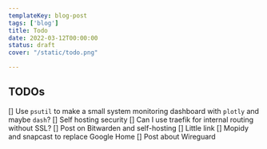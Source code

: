 ```yaml
---
templateKey: blog-post
tags: ['blog']
title: Todo
date: 2022-03-12T00:00:00
status: draft
cover: "/static/todo.png"

---
```


## TODOs

[] Use `psutil` to make a small system monitoring dashboard with `plotly` and maybe `dash`?
[] Self hosting security
[] Can I use traefik for internal routing without SSL?
[] Post on Bitwarden and self-hosting
[] Little link
[] Mopidy and snapcast to replace Google Home
[] Post about Wireguard
